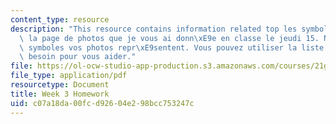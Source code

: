 ```yaml
---
content_type: resource
description: "This resource contains information related top les symboles. Regardez\
  \ la page de photos que je vous ai donn\xE9e en classe le jeudi 15. Notez quels\
  \ symboles vos photos repr\xE9sentent. Vous pouvez utiliser la liste page 2* si\
  \ besoin pour vous aider."
file: https://ol-ocw-studio-app-production.s3.amazonaws.com/courses/21g-315-cross-cultural-perspectives-on-contemporary-french-society-fall-2011/c07a18da00fcd92604e298bcc753247c_MIT21G_315F11_hmkwk3.pdf
file_type: application/pdf
resourcetype: Document
title: Week 3 Homework
uid: c07a18da-00fc-d926-04e2-98bcc753247c
---
```

